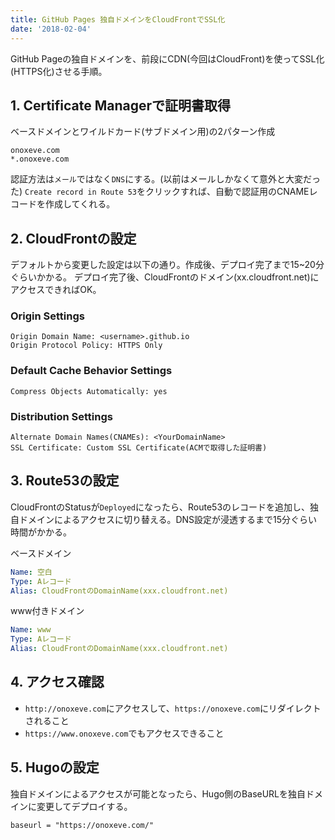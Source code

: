 ```yaml
---
title: GitHub Pages 独自ドメインをCloudFrontでSSL化
date: '2018-02-04'
---
```


GitHub Pageの独自ドメインを、前段にCDN(今回はCloudFront)を使ってSSL化(HTTPS化)させる手順。

## 1. Certificate Managerで証明書取得
ベースドメインとワイルドカード(サブドメイン用)の2パターン作成
```
onoxeve.com
*.onoxeve.com
```

認証方法は`メール`ではなく`DNS`にする。(以前はメールしかなくて意外と大変だった)
`Create record in Route 53`をクリックすれば、自動で認証用のCNAMEレコードを作成してくれる。

## 2. CloudFrontの設定
デフォルトから変更した設定は以下の通り。作成後、デプロイ完了まで15~20分ぐらいかかる。
デプロイ完了後、CloudFrontのドメイン(xx.cloudfront.net)にアクセスできればOK。

### Origin Settings
```
Origin Domain Name: <username>.github.io
Origin Protocol Policy: HTTPS Only
```

### Default Cache Behavior Settings
```
Compress Objects Automatically: yes
```

### Distribution Settings
```
Alternate Domain Names(CNAMEs): <YourDomainName>
SSL Certificate: Custom SSL Certificate(ACMで取得した証明書)
```

## 3. Route53の設定
CloudFrontのStatusが`Deployed`になったら、Route53のレコードを追加し、独自ドメインによるアクセスに切り替える。DNS設定が浸透するまで15分ぐらい時間がかかる。

ベースドメイン
```yaml
Name: 空白
Type: Aレコード
Alias: CloudFrontのDomainName(xxx.cloudfront.net)
```

www付きドメイン
```yaml
Name: www
Type: Aレコード
Alias: CloudFrontのDomainName(xxx.cloudfront.net)
```

## 4. アクセス確認
- `http://onoxeve.com`にアクセスして、`https://onoxeve.com`にリダイレクトされること
- `https://www.onoxeve.com`でもアクセスできること

## 5. Hugoの設定
独自ドメインによるアクセスが可能となったら、Hugo側のBaseURLを独自ドメインに変更してデプロイする。

```
baseurl = "https://onoxeve.com/"
```
